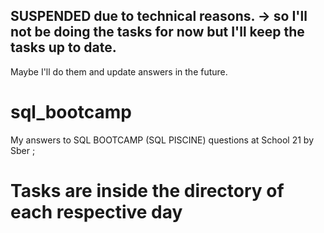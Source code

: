 ## SUSPENDED due to technical reasons. -> so I'll not be doing the tasks for now but I'll keep the tasks up to date.
Maybe I'll do them and update answers in the future.

# sql_bootcamp
My answers to SQL BOOTCAMP (SQL PISCINE) questions at School 21 by Sber ;

# Tasks are inside the directory of each respective day
